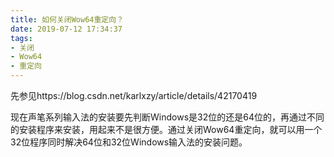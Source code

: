 ```yaml
---
title: 如何关闭Wow64重定向？
date: 2019-07-12 17:34:37
tags:
- 关闭
- Wow64
- 重定向
---
```


先参见https://blog.csdn.net/karlxzy/article/details/42170419

现在声笔系列输入法的安装要先判断Windows是32位的还是64位的，再通过不同的安装程序来安装，用起来不是很方便。通过关闭Wow64重定向，就可以用一个32位程序同时解决64位和32位Windows输入法的安装问题。
<!--more-->